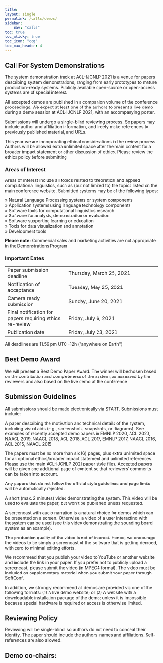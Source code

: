 ```yaml
---
title: 
layout: single
permalink: /calls/demos/
sidebar: 
    nav: "calls"
toc: true
toc_sticky: true
toc_icon: "cog"
toc_max_header: 4
---
```


##  Call For System Demonstrations

The system demonstration track at ACL-IJCNLP 2021 is a venue for papers describing system demonstrations, ranging from early prototypes to mature production-ready systems. Publicly available open-source or open-access systems are of special interest.

All accepted demos are published in a companion volume of the conference proceedings. We expect at least one of the authors to present a live demo during a demo session at ACL-IJCNLP  2021, with an accompanying poster.

Submissions will undergo a single-blind reviewing process. So papers may include author and affiliation information, and freely make references to previously published material, and URLs.

This year we are incorporating ethical considerations in the review process. Authors will be allowed extra unlimited space after the main content for a broader impact statement or other discussion of ethics. Please review the ethics policy before submitting


### Areas of Interest 

Areas of interest include all topics related to theoretical and applied computational linguistics, such as (but not limited to) the topics listed on the main conference website. Submitted systems may be of the following types:

» Natural Language Processing systems or system components<br>
» Application systems using language technology components<br>
» Software tools for computational linguistics research<br>
» Software for analysis, demonstration or evaluation<br>
» Software supporting learning or education<br>
» Tools for data visualization and annotation<br>
» Development tools<br>

**Please note:** Commercial sales and marketing activities are not appropriate in the Demonstrations Program

### Important Dates

<table style="width: 100%">
    <tbody>
        <tr>
            <td style="width: 40%;">Paper submission deadline</td>
            <td style="width: 60%;">Thursday, March 25, 2021</td>
        </tr>
        <tr>
            <td style="width: 40%;">Notification of acceptance</td>
            <td style="width: 60%;">Tuesday, May 25, 2021</td>
        </tr>
        <tr>
            <td style="width: 40%;">Camera ready submission</td>
            <td style="width: 60%;">Sunday, June 20, 2021</td>
        </tr>
        <tr>
            <td style="width: 40%;">Final notification for papers requiring ethics re-review</td>
            <td style="width: 60%;">Friday, July 6, 2021</td>
        </tr>
        <tr>
            <td style="width: 40%;">Publication date</td>
            <td style="width: 60%;">Friday, July 23, 2021</td>
        </tr>
</tbody>
</table>
All deadlines are 11.59 pm UTC -12h ("anywhere on Earth")

## Best Demo Award

We will present a Best Demo Paper Award. The winner will bechosen based on the contribution and completeness of the system, as assessed by the reviewers and also based on the live demo at the conference

## Submission Guidelines

All submissions should be made electronically via START. Submissions must include:

A paper describing the motivation and technical details of the system, including visual aids (e.g., screenshots, snapshots, or diagrams). See examples of recently accepted demo papers in EMNLP 2020, ACL 2020, NAACL 2019, NAACL 2018, ACL 2018, ACL 2017, EMNLP 2017, NAACL 2016, ACL 2015, NAACL 2015

The papers must be no more than six (6) pages, plus extra unlimited space for an optional ethics/broader impact statement and unlimited references. Please use the main ACL-IJCNLP 2021 paper style files. Accepted papers will be given one additional page of content so that reviewers’ comments can be taken into account.

Any papers that do not follow the official style guidelines and page limits will be automatically rejected.

A short (max. 2 minutes) video demonstrating the system. This video will be used to evaluate the paper, but won’t be published unless requested.

A screencast with audio narration is a natural choice for demos which can be presented on a screen. Otherwise, a video of a user interacting with thesystem can be used (see this video demonstrating the sounding board system as an example).

The production quality of the video is not of interest. Hence, we encourage the videos to be simply a screencast of the software that is getting demoed, with zero to minimal editing efforts.

We recommend that you publish your video to YouTube or another website and include the link in your paper. If you prefer not to publicly upload a screencast, please submit the video (in MPEG4 format). The video must be included as supplementary material when you submit your paper through SoftConf.

In addition, we strongly recommend all demos are provided via one of the following formats: (1) A live demo website; or (2) A website with a downloadable installation package of the demo; unless it is impossible because special hardware is required or access is otherwise limited.

## Reviewing Policy

Reviewing will be single-blind, so authors do not need to conceal their identity. The paper should include the authors’ names and affiliations. Self-references are also allowed.


## Demo co-chairs:
